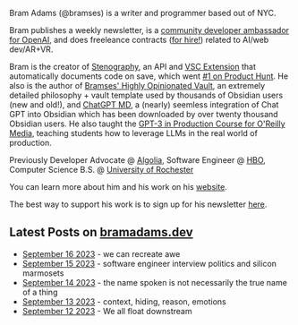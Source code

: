 Bram Adams (@bramses) is a writer and programmer based out of NYC. 

Bram publishes a weekly newsletter, is a [community developer ambassador for OpenAI](https://platform.openai.com/ambassadors), and does freeleance contracts ([for hire!](https://www.bramadams.dev/consulting/)) related to AI/web dev/AR+VR. 

Bram is the creator of [Stenography](https://stenography.dev), an API and [VSC Extension](https://marketplace.visualstudio.com/items?itemName=Stenography.stenography) that automatically documents code on save, which went [#1 on Product Hunt](https://www.producthunt.com/products/stenography#stenography). He also is the author of [Bramses' Highly Opinionated Vault](https://github.com/bramses/bramses-highly-opinionated-vault-2023), an extremely detailed philosophy + vault template used by thousands of Obsidian users (new and old!), and [ChatGPT MD](https://github.com/bramses/chatgpt-md), a (nearly) seemless integration of Chat GPT into Obsidian which has been downloaded by over twenty thousand Obsidian users. He also taught the [GPT-3 in Production Course for O'Reilly Media](https://www.oreilly.com/live-events/gpt-3-in-production/0636920065944/0636920071443/), teaching students how to leverage LLMs in the real world of production.

Previously Developer Advocate @ [Algolia](https://www.algolia.com/), Software Engineer @ [HBO](https://www.hbo.com/), Computer Science B.S. @ [University of Rochester](https://rochester.edu/)

You can learn more about him and his work on his [website](https://www.bramadams.dev/about/). 

The best way to support his work is to sign up for his newsletter [here](https://www.bramadams.dev/#/portal/).


## Latest Posts on [bramadams.dev](https://www.bramadams.dev/)

<!--START_SECTION:feed-->
* [September 16 2023](https:&#x2F;&#x2F;www.bramadams.dev&#x2F;september-16-2023&#x2F;) - we can recreate awe
* [September 15 2023](https:&#x2F;&#x2F;www.bramadams.dev&#x2F;september-15-2023&#x2F;) - software engineer interview politics and silicon marmosets
* [September 14 2023](https:&#x2F;&#x2F;www.bramadams.dev&#x2F;september-14-2023&#x2F;) - the name spoken is not necessarily the true name of a thing
* [September 13 2023](https:&#x2F;&#x2F;www.bramadams.dev&#x2F;september-13&#x2F;) - context, hiding, reason, emotions
* [September 12 2023](https:&#x2F;&#x2F;www.bramadams.dev&#x2F;september-12-2023&#x2F;) - We all float downstream
<!--END_SECTION:feed-->
